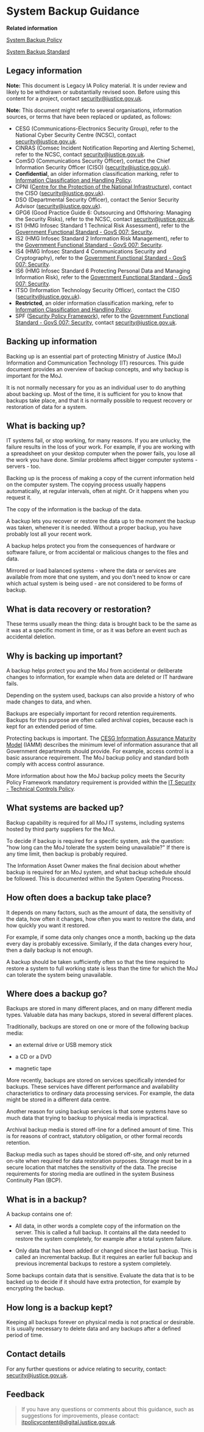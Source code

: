 # System Backup Guidance

**Related information**  


[System Backup Policy](system-backup-policy.md)

[System Backup Standard](system-backup-standard.md)

## Legacy information

**Note:** This document is Legacy IA Policy material. It is under review and likely to be withdrawn or substantially revised soon. Before using this content for a project, contact [security@justice.gov.uk](mailto:security@justice.gov.uk).

**Note:** This document might refer to several organisations, information sources, or terms that have been replaced or updated, as follows:

-   CESG \(Communications-Electronics Security Group\), refer to the National Cyber Security Centre \(NCSC\), contact [security@justice.gov.uk](mailto:security@justice.gov.uk).
-   CINRAS \(Comsec Incident Notification Reporting and Alerting Scheme\), refer to the NCSC, contact [security@justice.gov.uk](mailto:security@justice.gov.uk).
-   ComSO \(Communications Security Officer\), contact the Chief Information Security Officer \(CISO\) \([security@justice.gov.uk](mailto:security@justice.gov.uk)\).
-   **Confidential**, an older information classification marking, refer to [Information Classification and Handling Policy](information-classification-and-handling-policy.md).
-   CPNI \([Centre for the Protection of the National Infrastructure](https://www.cpni.gov.uk/)\), contact the CISO \([security@justice.gov.uk](mailto:security@justice.gov.uk)\).
-   DSO \(Departmental Security Officer\), contact the Senior Security Advisor \([security@justice.gov.uk](mailto:security@justice.gov.uk)\).
-   GPG6 \(Good Practice Guide 6: Outsourcing and Offshoring: Managing the Security Risks\), refer to the NCSC, contact [security@justice.gov.uk](mailto:security@justice.gov.uk).
-   IS1 \(HMG Infosec Standard 1 Technical Risk Assessment\), refer to the [Government Functional Standard - GovS 007: Security](https://www.gov.uk/government/publications/government-functional-standard-govs-007-security).
-   IS2 \(HMG Infosec Standard 2 Information Risk Management\), refer to the [Government Functional Standard - GovS 007: Security](https://www.gov.uk/government/publications/government-functional-standard-govs-007-security).
-   IS4 \(HMG Infosec Standard 4 Communications Security and Cryptography\), refer to the [Government Functional Standard - GovS 007: Security](https://www.gov.uk/government/publications/government-functional-standard-govs-007-security).
-   IS6 \(HMG Infosec Standard 6 Protecting Personal Data and Managing Information Risk\), refer to the [Government Functional Standard - GovS 007: Security](https://www.gov.uk/government/publications/government-functional-standard-govs-007-security).
-   ITSO \(Information Technology Security Officer\), contact the CISO \([security@justice.gov.uk](mailto:security@justice.gov.uk)\).
-   **Restricted**, an older information classification marking, refer to [Information Classification and Handling Policy](information-classification-and-handling-policy.md).
-   SPF \([Security Policy Framework](https://www.gov.uk/government/publications/security-policy-framework)\), refer to the [Government Functional Standard - GovS 007: Security](https://www.gov.uk/government/publications/government-functional-standard-govs-007-security), contact [security@justice.gov.uk](mailto:security@justice.gov.uk).

## Backing up information

Backing up is an essential part of protecting Ministry of Justice \(MoJ\) Information and Communication Technology \(IT\) resources. This guide document provides an overview of backup concepts, and why backup is important for the MoJ.

It is not normally necessary for you as an individual user to do anything about backing up. Most of the time, it is sufficient for you to know that backups take place, and that it is normally possible to request recovery or restoration of data for a system.

## What is backing up?

IT systems fail, or stop working, for many reasons. If you are unlucky, the failure results in the loss of your work. For example, if you are working with a spreadsheet on your desktop computer when the power fails, you lose all the work you have done. Similar problems affect bigger computer systems - servers - too.

Backing up is the process of making a copy of the current information held on the computer system. The copying process usually happens automatically, at regular intervals, often at night. Or it happens when you request it.

The copy of the information is the backup of the data.

A backup lets you recover or restore the data up to the moment the backup was taken, whenever it is needed. Without a proper backup, you have probably lost all your recent work.

A backup helps protect you from the consequences of hardware or software failure, or from accidental or malicious changes to the files and data.

Mirrored or load balanced systems - where the data or services are available from more that one system, and you don't need to know or care which actual system is being used - are not considered to be forms of backup.

## What is data recovery or restoration?

These terms usually mean the thing: data is brought back to be the same as it was at a specific moment in time, or as it was before an event such as accidental deletion.

## Why is backing up important?

A backup helps protect you and the MoJ from accidental or deliberate changes to information, for example when data are deleted or IT hardware fails.

Depending on the system used, backups can also provide a history of who made changes to data, and when.

Backups are especially important for record retention requirements. Backups for this purpose are often called archival copies, because each is kept for an extended period of time.

Protecting backups is important. The [CESG Information Assurance Maturity Model](https://www.ncsc.gov.uk/guidance/information-assurance-maturity-model-and-assessment-framework-gpg-40) \(IAMM\) describes the minimum level of information assurance that all Government departments should provide. For example, access control is a basic assurance requirement. The MoJ backup policy and standard both comply with access control assurance.

More information about how the MoJ backup policy meets the Security Policy Framework mandatory requirement is provided within the [IT Security - Technical Controls Policy](https://intranet.justice.gov.uk/guidance/security/it-computer-security/ict-security-policy-framework/).

## What systems are backed up?

Backup capability is required for all MoJ IT systems, including systems hosted by third party suppliers for the MoJ.

To decide if backup is required for a specific system, ask the question: "how long can the MoJ tolerate the system being unavailable?" If there is any time limit, then backup is probably required.

The Information Asset Owner makes the final decision about whether backup is required for an MoJ system, and what backup schedule should be followed. This is documented within the System Operating Process.

## How often does a backup take place?

It depends on many factors, such as the amount of data, the sensitivity of the data, how often it changes, how often you want to restore the data, and how quickly you want it restored.

For example, if some data only changes once a month, backing up the data every day is probably excessive. Similarly, if the data changes every hour, then a daily backup is not enough.

A backup should be taken sufficiently often so that the time required to restore a system to full working state is less than the time for which the MoJ can tolerate the system being unavailable.

## Where does a backup go?

Backups are stored in many different places, and on many different media types. Valuable data has many backups, stored in several different places.

Traditionally, backups are stored on one or more of the following backup media:

-   an external drive or USB memory stick

-   a CD or a DVD

-   magnetic tape


More recently, backups are stored on services specifically intended for backups. These services have different performance and availability characteristics to ordinary data processing services. For example, the data might be stored in a different data centre.

Another reason for using backup services is that some systems have so much data that trying to backup to physical media is impractical.

Archival backup media is stored off-line for a defined amount of time. This is for reasons of contract, statutory obligation, or other formal records retention.

Backup media such as tapes should be stored off-site, and only returned on-site when required for data restoration purposes. Storage must be in a secure location that matches the sensitivity of the data. The precise requirements for storing media are outlined in the system Business Continuity Plan \(BCP\).

## What is in a backup?

A backup contains one of:

-   All data, in other words a complete copy of the information on the server. This is called a full backup. It contains all the data needed to restore the system completely, for example after a total system failure.

-   Only data that has been added or changed since the last backup. This is called an incremental backup. But it requires an earlier full backup and previous incremental backups to restore a system completely.


Some backups contain data that is sensitive. Evaluate the data that is to be backed up to decide if it should have extra protection, for example by encrypting the backup.

## How long is a backup kept?

Keeping all backups forever on physical media is not practical or desirable. It is usually necessary to delete data and any backups after a defined period of time.

## Contact details

For any further questions or advice relating to security, contact: [security@justice.gov.uk](mailto:security@justice.gov.uk).

## Feedback

> If you have any questions or comments about this guidance, such as suggestions for improvements, please contact: [itpolicycontent@digital.justice.gov.uk](mailto:itpolicycontent@digital.justice.gov.uk).

